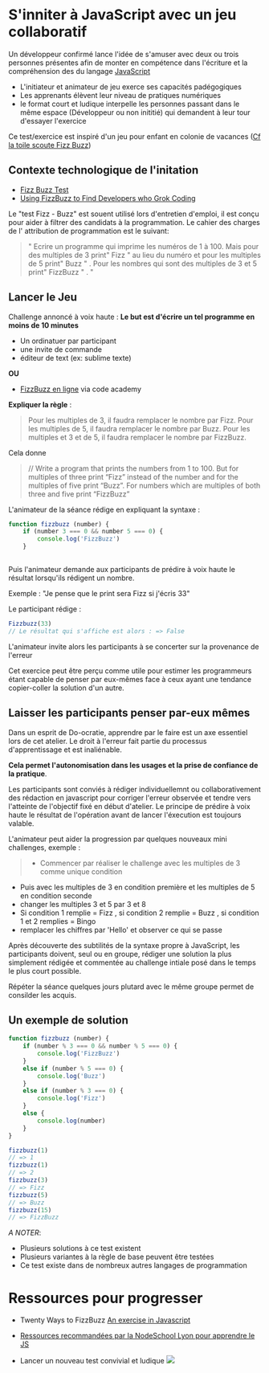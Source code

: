 # S'inniter à JavaScript avec un jeu collaboratif

Un développeur confirmé lance l'idée de s'amuser avec deux ou trois personnes présentes afin de monter en compétence dans l'écriture et la compréhension des du langage [JavaScript](https://fr.wikipedia.org/wiki/JavaScript)

* L'initiateur et animateur de jeu exerce ses capacités padégogiques
* Les apprenants élèvent leur niveau de pratiques numériques
* le format court et ludique interpelle les personnes passant dans le même espace (Développeur ou non inititié) qui demandent à leur tour d'essayer l'exercice

Ce test/exercice est inspiré d'un jeu pour enfant en colonie de vacances ([Cf la toile scoute Fizz Buzz](https://www.latoilescoute.net/fizz-buzz))

## Contexte technologique de l'initation

* [Fizz Buzz Test](http://c2.com/cgi/wiki?FizzBuzzTest) 
* [Using FizzBuzz to Find Developers who Grok Coding](https://imranontech.com/2007/01/24/using-fizzbuzz-to-find-developers-who-grok-coding/)

Le "test Fizz - Buzz" est souent utilisé lors d'entretien d'emploi, il est conçu pour aider à filtrer des candidats à la programmation. Le cahier des charges de l' attribution de programmation est le suivant:

> " Ecrire un programme qui imprime les numéros de 1 à 100. Mais pour des multiples de 3 print" Fizz " au lieu du numéro et pour les multiples de 5 print" Buzz " . Pour les nombres qui sont des multiples de 3 et 5 print" FizzBuzz " . "

## Lancer le Jeu

Challenge annoncé à voix haute : **Le but est d'écrire un tel programme en moins de 10 minutes**

* Un ordinatuer par participant
 *  une invite de commande
 *  éditeur de text (ex: sublime texte)

**OU**

* [FizzBuzz en ligne](https://www.codecademy.com/courses/fizzbuzz/0/1) via code academy

**Expliquer la règle** :

> Pour les multiples de 3, il faudra remplacer le nombre par Fizz.
Pour les multiples de 5, il faudra remplacer le nombre par Buzz.
Pour les multiples et 3 et de 5, il faudra remplacer le nombre par FizzBuzz.

Cela donne

> // Write a program that prints the numbers from 1 to 100. But for multiples of three print “Fizz” instead of the number and for the multiples of five print “Buzz”. For numbers which are multiples of both three and five print “FizzBuzz”

L'animateur de la séance rédige en expliquant la syntaxe :

```js
function fizzbuzz (number) {
    if (number 3 === 0 && number 5 === 0) {
        console.log('FizzBuzz')
    }
    
```

Puis l'animateur demande aux participants de prédire à voix haute le résultat lorsqu'ils rédigent un nombre.

Exemple : "Je pense que le print sera Fizz si j'écris 33"

Le participant rédige :

```js
Fizzbuzz(33)
// Le résultat qui s'affiche est alors : => False
```

L'animateur invite alors les participants à se concerter sur la provenance de l'erreur

Cet exercice peut être perçu comme utile pour estimer les programmeurs étant capable de penser par eux-mêmes face à ceux ayant une tendance copier-coller la solution d'un autre.

## Laisser les participants penser par-eux mêmes

Dans un esprit de Do-ocratie, apprendre par le faire est un axe essentiel lors de cet atelier. Le droit à l'erreur fait partie du processus d'apprentissage et est inaliénable.

**Cela permet l'autonomisation dans les usages et la prise de confiance de la pratique**.

Les participants sont conviés à rédiger individuellemnt ou collaborativement des rédaction en javascript pour corriger l'erreur observée et tendre vers l'atteinte de l'objectif fixé en début d'atelier. Le principe de prédire à voix haute le résultat de l'opération avant de lancer l'éxecution est toujours valable. 

L'animateur peut aider la progression par quelques nouveaux mini challenges, exemple :

>* Commencer par réaliser le challenge avec les multiples de 3 comme unique condition
* Puis avec les multiples de 3 en condition première et les multiples de 5 en condition seconde
* changer les multiples 3 et 5 par 3 et 8
* Si condition 1 remplie  = Fizz , si condition 2 remplie = Buzz , si condition 1 et 2 remplies = Bingo
* remplacer les chiffres par 'Hello' et observer ce qui se passe

Après découverte des subtilités de la syntaxe propre à JavaScript, les participants doivent, seul ou en groupe, rédiger une solution la plus simplement rédigée et commentée au challenge intiale posé dans le temps le plus court possible.

Répéter la séance quelques jours plutard avec le même groupe permet de consilder les acquis.

## Un exemple de solution

```js
function fizzbuzz (number) {
    if (number % 3 === 0 && number % 5 === 0) {
        console.log('FizzBuzz')
    }
    else if (number % 5 === 0) {
        console.log('Buzz')
    }
    else if (number % 3 === 0) {
        console.log('Fizz')
    }
    else {
        console.log(number)
    }
}

fizzbuzz(1)
// => 1
fizzbuzz(1)
// => 2
fizzbuzz(3)
// => Fizz
fizzbuzz(5)
// => Buzz
fizzbuzz(15)
// => FizzBuzz
```

_A NOTER_:

* Plusieurs solutions à ce test existent
* Plusieurs variantes à la règle de base peuvent être testées
* Ce test existe dans de nombreux autres langages de programmation

# Ressources pour progresser

*  Twenty Ways to FizzBuzz
[An exercise in Javascript](http://ditam.github.io/posts/fizzbuzz/)

* [Ressources recommandées par la NodeSchool Lyon pour apprendre le JS](https://github.com/nodeschool/lyon/blob/master/learnjavascript.md)

* Lancer un nouveau test convivial et ludique 
![](https://framapic.org/i7ij85Nl24K3/etPtbrfu3xgf)

